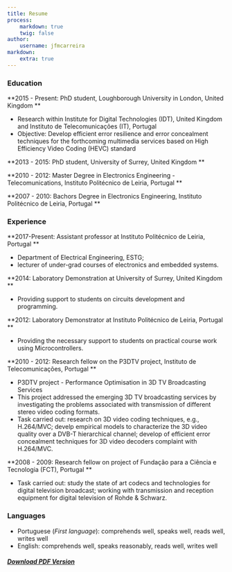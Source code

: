 ```yaml
---
title: Resume
process:
    markdown: true
    twig: false
author:
    username: jfmcarreira
markdown:
    extra: true
---
```

### **Education**

**2015 - Present: PhD student, Loughborough University in London, United Kingdom **
+ Research within Institute for Digital Technologies (IDT), United Kingdom and  Instituto de Telecomunicações (IT), Portugal
+ Objective: Develop efficient error resilience and error concealment techniques for the forthcoming multimedia services based on High Efficiency Video Coding (HEVC) standard

**2013 - 2015: PhD student, University of Surrey, United Kingdom **

**2010 - 2012: Master Degree in Electronics Engineering - Telecomunications, Instituto Politécnico de Leiria, Portugal **

**2007 - 2010: Bachors Degree in Electronics Engineering, Instituto Politécnico de Leiria, Portugal **


### **Experience**

**2017-Present: Assistant professor at Instituto Politécnico de Leiria, Portugal  **
+ Department of Electrical Engineering, ESTG;
+ lecturer of under-grad courses of electronics and embedded systems.

**2014: Laboratory Demonstration at University of Surrey, United Kingdom **
+ Providing  support to students on circuits development and programming.


**2012: Laboratory Demonstrator at Instituto Politécnico de Leiria, Portugal **
+ Providing the necessary support to students on practical course work using Microcontrollers.

**2010 - 2012: Research fellow on the P3DTV project, Instituto de Telecomunicações, Portugal **
+ P3DTV project - Performance Optimisation in 3D TV Broadcasting Services
+ This project addressed the emerging 3D TV broadcasting services by investigating the problems associated with transmission of different stereo video coding formats.
+ Task carried out: research  on 3D video coding techniques, e.g., H.264/MVC; develp empirical models to characterize the 3D video quality over a DVB-T hierarchical channel; develop of efficient error concealment techniques for 3D video decoders complaint with H.264/MVC.

**2008 - 2009: Research fellow on project of Fundação para a Ciência e Tecnologia (FCT), Portugal **
+ Task carried out:  study the state of art codecs and technologies for digital television broadcast; working with transmission and reception equipment for digital television of Rohde & Schwarz.


### **Languages**
+ Portuguese (*First language*): comprehends well, speaks well, reads well, writes well
+ English: comprehends well, speaks reasonably, reads well, writes well


##### [Download PDF Version](cv_joao_carreira.pdf)
